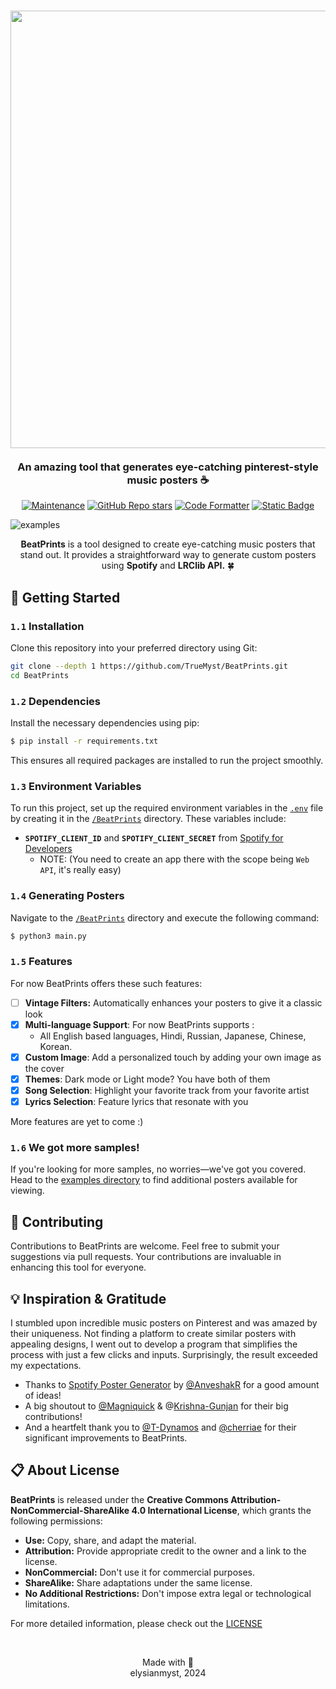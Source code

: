 
<h3 align="center">
	<img src="https://i.ibb.co/hKMGdnM/beatprints-logo-2.png" width="700"/>
	<br><br>
	An amazing tool that generates eye-catching pinterest-style music posters ☕
</h3>

<p align="center">
  <a href="https://gitHub.com/TrueMyst/BeatPrints/graphs/commit-activity">
    <img src="https://img.shields.io/badge/Maintained%3F-Yes-%23c4b9a6?style=for-the-badge&logo=Undertale&logoColor=%23b5a790&labelColor=%23312123" alt="Maintenance"></a>
    <a href="https://github.com/TrueMyst/BeatPrints/stargazers"><img alt="GitHub Repo stars" src="https://img.shields.io/github/stars/TrueMyst/BeatPrints?style=for-the-badge&logo=Apache%20Spark&logoColor=%23b5a790&labelColor=%23312123&color=%23c4b9a6"></a>
  <a href="https://github.com/psf/black"><img src="https://img.shields.io/badge/Code_Style-black-%23c4b9a6?style=for-the-badge&logo=CodeFactor&logoColor=%23b5a790&labelColor=%23312123" alt="Code Formatter"></a>
  <a href="https://creativecommons.org/licenses/by-nc-sa/4.0/"><img alt="Static Badge" src="https://img.shields.io/badge/License-CC_BY--NC--SA_4.0-%23c4b9a6?style=for-the-badge&logo=Pinboard&labelColor=%23312123"></a>
  </p>

![examples](https://i.ibb.co/1TWhR3V/font-cover.png)

<p align ="center"><b>BeatPrints</b> is a tool designed to create eye-catching music posters that stand out. It provides a straightforward way to generate custom posters using <b>Spotify</b> and <b>LRClib API.</b> 🍀</p>

## 📜 Getting Started

### `1.1` Installation

Clone this repository into your preferred directory using Git:

```bash
git clone --depth 1 https://github.com/TrueMyst/BeatPrints.git
cd BeatPrints
```

### `1.2` Dependencies

Install the necessary dependencies using pip:

```bash
$ pip install -r requirements.txt
```
This ensures all required packages are installed to run the project smoothly.

### `1.3` Environment Variables

To run this project, set up the required environment variables in the [`.env`](https://github.com/TrueMyst/BeatPrints/tree/main/src/EXAMPLE.env) file by creating it in the [`/BeatPrints`](https://github.com/TrueMyst/BeatPrints/tree/main/src) directory. These variables include:

- **`SPOTIFY_CLIENT_ID`** and **`SPOTIFY_CLIENT_SECRET`** from [Spotify for Developers](https://developer.spotify.com/dashboard/)
	- NOTE: (You need to create an app there with the scope being `Web API`, it's really easy)


### `1.4` Generating Posters

Navigate to the [`/BeatPrints`](https://github.com/TrueMyst/BeatPrints/tree/main/BeatPrints) directory and execute the following command:

```bash
$ python3 main.py
```
### `1.5` Features
For now BeatPrints offers these such features:

- [ ] **Vintage Filters:** Automatically enhances your posters to give it a classic look
- [x]  **Multi-language Support**: For now BeatPrints supports :
	- All English based languages, Hindi, Russian, Japanese, Chinese, Korean.
- [x] **Custom Image**: Add a personalized touch by adding your own image as the cover
- [x] **Themes**: Dark mode or Light mode? You have both of them
- [x] **Song Selection**: Highlight your favorite track from your favorite artist
- [x] **Lyrics Selection**: Feature lyrics that resonate with you

More features are yet to come :)

### `1.6` We got more samples!

If you're looking for more samples, no worries—we've got you covered. Head to the [examples directory](https://github.com/TrueMyst/BeatPrints/tree/main/examples) to find additional posters available for viewing.

## 🤝 Contributing

Contributions to BeatPrints are welcome. Feel free to submit your suggestions via pull requests. Your contributions are invaluable in enhancing this tool for everyone.

## 💡 Inspiration & Gratitude

I stumbled upon incredible music posters on Pinterest and was amazed by their uniqueness. Not finding a platform to create similar posters with appealing designs, I went out to develop a program that simplifies the process with just a few clicks and inputs. Surprisingly, the result exceeded my expectations.

- Thanks to [Spotify Poster Generator](https://github.com/AnveshakR/poster-generator/) by [@AnveshakR](https://github.com/AnveshakR) for a good amount of ideas!
- A big shoutout to [@Magniquick](https://github.com/Magniquick) & @[Krishna-Gunjan](https://github.com/Krishna-Gunjan) for their big contributions!
- And a heartfelt thank you to [@T-Dynamos](https://github.com/T-Dynamos) and [@cherriae](https://github.com/cherriae) for their significant improvements to BeatPrints.

## 📋 About License

**BeatPrints** is released under the **Creative Commons Attribution-NonCommercial-ShareAlike 4.0 International License**, which grants the following permissions:

- **Use:** Copy, share, and adapt the material.
- **Attribution:** Provide appropriate credit to the owner and a link to the license.
- **NonCommercial:** Don't use it for commercial purposes.
- **ShareAlike:** Share adaptations under the same license.
- **No Additional Restrictions:** Don't impose extra legal or technological limitations.

For more detailed information, please check out the [LICENSE](https://github.com/TrueMyst/BeatPrints/blob/main/LICENSE)

<br>

<p align="center">
Made with 💜<br>
elysianmyst, 2024
</p>
